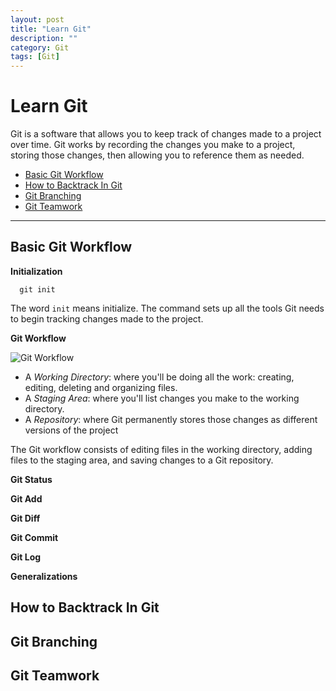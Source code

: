 ```yaml
---
layout: post
title: "Learn Git"
description: ""
category: Git
tags: [Git]
---
```


# Learn Git

Git is a software that allows you to keep track of changes made to a project over time. Git works by recording the changes you make to a project, storing those changes, then allowing you to reference them as needed.

* [Basic Git Workflow](#BGW)
* [How to Backtrack In Git](#HTBIG)
* [Git Branching](#GB)
* [Git Teamwork](#GT)

***

<h2 id="BGW">Basic Git Workflow</h2>

**Initialization**

      git init

The word `init` means initialize. The command sets up all the tools Git needs to begin tracking changes made to the project.

**Git Workflow**

![Git Workflow](https://github.com/jeffjiezhou/jeffjiezhou.github.io/blob/master/img/GitWorkflow.png?raw=true)

* A *Working Directory*: where you'll be doing all the work: creating, editing, deleting and organizing files.
* A *Staging Area*: where you'll list changes you make to the working directory.
* A *Repository*: where Git permanently stores those changes as different versions of the project

The Git workflow consists of editing files in the working directory, adding files to the staging area, and saving changes to a Git repository.

**Git Status**

**Git Add**

**Git Diff**

**Git Commit**

**Git Log**

**Generalizations**

<h2 id="HTBIG">How to Backtrack In Git</h2>

<h2 id="GB">Git Branching</h2>

<h2 id="GT">Git Teamwork</h2>
